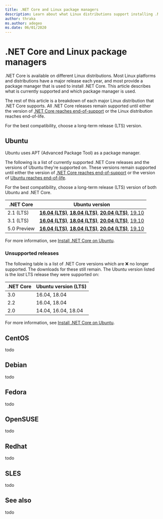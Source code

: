 ```yaml
---
title: .NET Core and Linux package managers
description: Learn about what Linux distributions support installing .NET Core on Linux through a package manager.
author: thraka
ms.author: adegeo
ms.date: 06/01/2020
---
```


# .NET Core and Linux package managers

.NET Core is available on different Linux distributions. Most Linux platforms and distributions have a major release each year, and most provide a package manager that is used to install .NET Core. This article describes what is currently supported and which package manager is used.

The rest of this article is a breakdown of each major Linux distribution that .NET Core supports. All .NET Core releases remain supported until either the version of [.NET Core reaches end-of-support](https://dotnet.microsoft.com/platform/support/policy/dotnet-core) or the Linux distribution reaches end-of-life.

For the best compatibility, choose a long-term release (LTS) version.

## Ubuntu

Ubuntu uses APT (Advanced Package Tool) as a package manager.

The following is a list of currently supported .NET Core releases and the versions of Ubuntu they're supported on. These versions remain supported until either the version of [.NET Core reaches end-of-support](https://dotnet.microsoft.com/platform/support/policy/dotnet-core) or the version of [Ubuntu reaches end-of-life](https://wiki.ubuntu.com/Releases).

For the best compatibility, choose a long-term release (LTS) version of both Ubuntu and .NET Core.

| .NET Core   | Ubuntu version                                           |
|-------------|----------------------------------------------------------|
| 2.1 (LTS)   | **[16.04 (LTS)](linux-ubuntu.md#1604-)**, **[18.04 (LTS)](linux-ubuntu.md#1804-)**, **[20.04 (LTS)](linux-ubuntu.md#2004-)**, [19.10](linux-ubuntu.md#1910-) |
| 3.1 (LTS)   | **[16.04 (LTS)](linux-ubuntu.md#1604-)**, **[18.04 (LTS)](linux-ubuntu.md#1804-)**, **[20.04 (LTS)](linux-ubuntu.md#2004-)**, [19.10](linux-ubuntu.md#1910-) |
| 5.0 Preview | **[16.04 (LTS)](linux-ubuntu.md#1604-)**, **[18.04 (LTS)](linux-ubuntu.md#1804-)**, **[20.04 (LTS)](linux-ubuntu.md#2004-)**, [19.10](linux-ubuntu.md#1910-) |

For more information, see [Install .NET Core on Ubuntu](linux-ubuntu.md).

### Unsupported releases

The following table is a list of .NET Core versions which are ❌ no longer supported. The downloads for these still remain. The Ubuntu version listed is the *last* LTS release they were supported on:

| .NET Core | Ubuntu version (LTS) |
|-----------|----------------------|
| 3.0       | 16.04, 18.04         |
| 2.2       | 16.04, 18.04         |
| 2.0       | 14.04, 16.04, 18.04  |

For more information, see [Install .NET Core on Ubuntu](linux-ubuntu.md).

## CentOS

todo

## Debian

todo

## Fedora

todo

## OpenSUSE

todo

## Redhat

todo

## SLES

todo

## See also

todo
